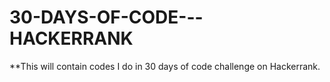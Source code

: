 # 30-DAYS-OF-CODE---HACKERRANK

**This will contain codes I do in 30 days of code challenge on Hackerrank.
